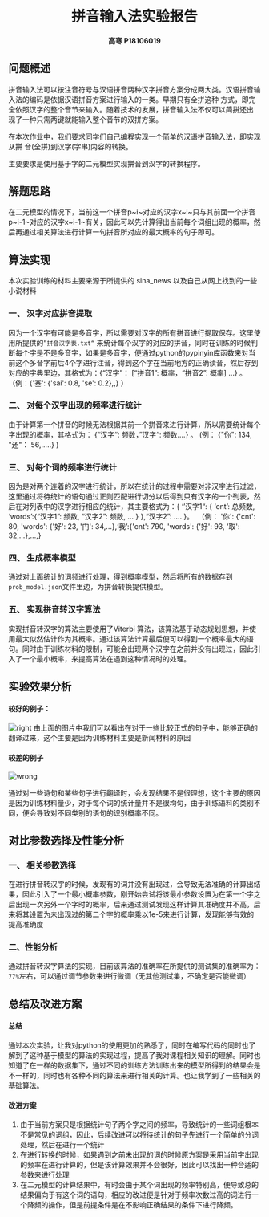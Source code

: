 # 				<center>拼音输入法实验报告</center>

#### <center>高寒	P18106019</center>



## 问题概述

拼音输入法可以按注音符号与汉语拼音两种汉字拼音方案分成两大类。汉语拼音输入法的编码是依据汉语拼音方案进行输入的一类。早期只有全拼这种 方式，即完全依照汉字的整个音节来输入。随着技术的发展，拼音输入法不仅可以简拼还出 现了一种只需两键就能输入整个音节的双拼方案。 

在本次作业中，我们要求同学们自己编程实现一个简单的汉语拼音输入法，即实现从拼 音(全拼)到汉字(字串)内容的转换。

主要要求是使用基于字的二元模型实现拼音到汉字的转换程序。



## 解题思路

在二元模型的情况下，当前这一个拼音p~i~对应的汉字x~i~只与其前面一个拼音p~i-1~对应的汉字x~i-1~有关，因此可以先计算得出当前每个词组出现的概率，然后再通过相关算法进行计算一句拼音所对应的最大概率的句子即可。



## 算法实现

本次实验训练的材料主要来源于所提供的 sina_news 以及自己从网上找到的一些小说材料

### 一、 汉字对应拼音提取

因为一个汉字有可能是多音字，所以需要对汉字的所有拼音进行提取保存。这里使用所提供的`”拼音汉字表.txt“` 来统计每个汉字的对应的拼音，同时在训练的时候判断每个字是不是多音字，如果是多音字，便通过python的pypinyin库函数来对当前这个多音字前后4个字进行注音，得到这个字在当前地方的正确读音，然后存到对应的字典里边，其格式为：{“汉字”： [“拼音1”: 概率，“拼音2”: 概率] ...} 。（例：{'塞': {'sai': 0.8, 'se': 0.2},,} ）

### 二、 对每个汉字出现的频率进行统计

由于计算第一个拼音的时候无法根据其前一个拼音来进行计算，所以需要统计每个字出现的概率，其格式为： {“汉字“: 频数，”汉字“: 频数....} 。 (例： {"你": 134, "还"： 56,.....} )

### 三、 对每个词的频率进行统计

因为是对两个连着的汉字进行统计，所以在统计的过程中需要对非汉字进行过滤，这里通过将待统计的语句通过正则匹配进行切分以后得到只有汉字的一个列表，然后在对列表中的汉字进行相应的统计，其主要格式为：{ ‘’汉字1“: { ‘cnt’: 总频数, ‘words’:{“汉字1”: 频数, “汉字2”: 频数, ... } },“汉字2”: .... }。
​	（例： '你': {'cnt': 80, 'words': {'好': 23, '门': 34,...},‘我’:{'cnt': 790, 'words': {'好': 93, '取': 32,...},...,}

### 四、 生成概率模型

通过对上面统计的词频进行处理，得到概率模型，然后将所有的数据存到 `prob_model.json`文件里边，为拼音转换提供模型。

### 五、 实现拼音转汉字算法

实现拼音转汉字的算法主要使用了Viterbi 算法，该算法基于动态规划思想，并使用最大似然估计作为其概率。通过该算法计算最后便可以得到一个概率最大的语句。同时由于训练材料的限制，可能会出现两个汉字在之前并没有出现过，因此引入了一个最小概率，来提高算法在遇到这种情况时的处理。



## 实验效果分析

#### 较好的例子：

![right](/Users/han/Documents/pic/right.png)	由上面的图片中我们可以看出在对于一些比较正式的句子中，能够正确的翻译过来，这个主要是因为训练材料主要是新闻材料的原因

#### 较差的例子

![wrong](/Users/han/Documents/pic/wrong.png)

通过对一些诗句和某些句子进行翻译时，会发现结果不是很理想，这个主要的原因是因为训练材料量少，对于每个词的统计量并不是很均匀，由于训练语料的类别不同，便会导致对不同类别的语句的识别概率不同。



## 对比参数选择及性能分析

### 一、 相关参数选择

在进行拼音转汉字的时候，发现有的词并没有出现过，会导致无法准确的计算出结果，因此引入了一个最小概率参数，刚开始尝试将该最小参数设置为在第一个字之后出现一次另外一个字时的概率，后来通过测试发现这样计算其准确度并不高，后来将其设置为未出现过的第二个字的概率乘以1e-5来进行计算，发现能够有效的提高准确度

### 二、性能分析

通过拼音转汉字算法的实现，目前该算法的准确率在所提供的测试集的准确率为： `77%`左右，可以通过调节参数来进行微调（无其他测试集，不确定是否能微调）



## 总结及改进方案

#### 总结

通过本次实验，让我对python的使用更加的熟悉了，同时在编写代码的同时也了解到了这种基于模型的算法的实现过程，提高了我对课程相关知识的理解。同时也知道了在一样的数据集下，通过不同的训练方法训练出来的模型所得到的结果会是不一样的，同时也有各种不同的算法来进行相关的计算。也让我学到了一些相关的基础算法。

#### 改进方案

1. 由于当前方案只是根据统计句子两个字之间的频率，导致统计的一些词组根本不是常见的词组，因此，后续改进可以将待统计的句子先进行一个简单的分词处理，然后在进行一个统计
2. 在进行转换的时候，如果遇到之前未出现的词的时候原方案是采用当前字出现的频率在进行计算的，但是该计算效果并不会很好，因此可以找出一种合适的参数来进行处理
3. 在二元模型的计算结果中，有时会由于某个词出现的频率特别高，便导致总的结果偏向于有这个词的语句，相应的改进便是针对于频率次数过高的词进行一个降频的操作，但是前提条件是在不影响正确结果的条件下进行降频。